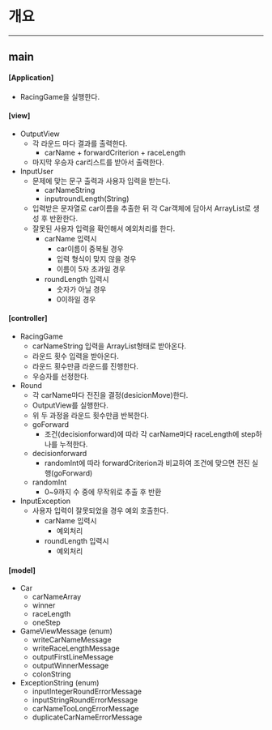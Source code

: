 # 개요

---
## main
#### [Application]
  - RacingGame을 실행한다.
#### [view]
  - OutputView
    - 각 라운드 마다 결과를 출력한다.
      - carName + forwardCriterion + raceLength
    - 마지막 우승자 car리스트를 받아서 출력한다.
  - InputUser
    - 문제에 맞는 문구 출력과 사용자 입력을 받는다.
      - carNameString
      - inputroundLength(String)
    - 입력받은 문자열로 car이름을 추출한 뒤 각 Car객체에 담아서 ArrayList로 생성 후 반환한다.
    - 잘못된 사용자 입력을 확인해서 예외처리를 한다.
      - carName 입력시
          - car이름이 중복될 경우
          - 입력 형식이 맞지 않을 경우
          - 이름이 5자 초과일 경우
      - roundLength 입력시
          - 숫자가 아닐 경우
          - 0이하일 경우
#### [controller]
  - RacingGame
    - carNameString 입력을 ArrayList<Car>형태로 받아온다.
    - 라운드 횟수 입력을 받아온다.
    - 라운드 횟수만큼 라운드를 진행한다.
    - 우승자를 선정한다.
  - Round
    - 각 carName마다 전진을 결정(desicionMove)한다.
    - OutputView를 실행한다.
    - 위 두 과정을 라운드 횟수만큼 반복한다.
    - goForward
      - 조건(decisionforward)에 따라 각 carName마다 raceLength에 step하나를 누적한다.
    - decisionforward
      - randomInt에 따라 forwardCriterion과 비교하여 조건에 맞으면 전진 실행(goForward)
    - randomInt
      - 0~9까지 수 중에 무작위로 추출 후 반환
  - InputException
    - 사용자 입력이 잘못되었을 경우 예외 호출한다.
      - carName 입력시
        - 예외처리
      - roundLength 입력시
        - 예외처리
#### [model]
  - Car
    - carNameArray
    - winner
    - raceLength
    - oneStep
  - GameViewMessage (enum)
    - writeCarNameMessage
    - writeRaceLengthMessage
    - outputFirstLineMessage
    - outputWinnerMessage
    - colonString
  - ExceptionString (enum)
    - inputIntegerRoundErrorMessage 
    - inputStringRoundErrorMessage 
    - carNameTooLongErrorMessage 
    - duplicateCarNameErrorMessage